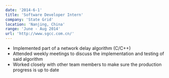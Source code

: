 ```yaml
---
date: '2014-6-1'
title: 'Software Developer Intern'
company: 'State Grid'
location: 'Nanjing, China'
range: 'June - Aug 2014'
url: 'http://www.sgcc.com.cn/'
---
```


- Implemented part of a network delay algorithm (C/C++)
- Attended weekly meetings to discuss the implementation and testing of said algorithm
- Worked closely with other team members to make sure the production progress is up to date
